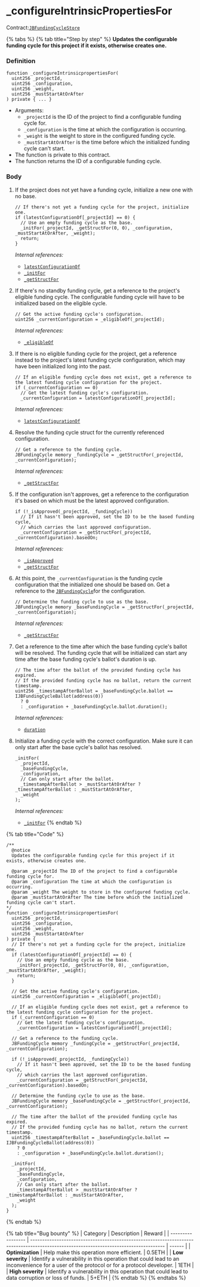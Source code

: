 # \_configureIntrinsicPropertiesFor

Contract:[`JBFundingCycleStore`](../)​

{% tabs %}
{% tab title="Step by step" %}
**Updates the configurable funding cycle for this project if it exists, otherwise creates one.**

### Definition

```solidity
function _configureIntrinsicpropertiesFor(
  uint256 _projectId,
  uint256 _configuration,
  uint256 _weight,
  uint256 _mustStartAtOrAfter
) private { ... }
```

* Arguments:
  * `_projectId` is the ID of the project to find a configurable funding cycle for.
  * `_configuration` is the time at which the configuration is occurring.
  * `_weight` is the weight to store in the configured funding cycle.
  * `_mustStartAtOrAfter` is the time before which the initialized funding cycle can't start.
* The function is private to this contract.
* The function returns the ID of a configurable funding cycle.

### Body

1.  If the project does not yet have a funding cycle, initialize a new one with no base.

    ```solidity
    // If there's not yet a funding cycle for the project, initialize one.
    if (latestConfigurationOf[_projectId] == 0) {
      // Use an empty funding cycle as the base.
      _initFor(_projectId, _getStructFor(0, 0), _configuration, _mustStartAtOrAfter, _weight);
      return;
    }
    ```

    _Internal references:_

    * [`latestConfigurationOf`](../properties/latestconfigurationof.md)
    * [`_initFor`](\_initfor.md)
    * [`_getStructFor`](../read/\_getstructfor.md)
2.  If there's no standby funding cycle, get a reference to the project's eligible funding cycle. The configurable funding cycle will have to be initialized based on the eligible cycle.

    ```solidity
    // Get the active funding cycle's configuration.
    uint256 _currentConfiguration = _eligibleOf(_projectId);
    ```

    _Internal references:_

    * [`_eligibleOf`](../read/\_eligibleof.md)
3.  If there is no eligible funding cycle for the project, get a reference instead to the project's latest funding cycle configuration, which may have been initialized long into the past.

    ```solidity
    // If an eligible funding cycle does not exist, get a reference to the latest funding cycle configuration for the project.
    if (_currentConfiguration == 0)
      // Get the latest funding cycle's configuration.
      _currentConfiguration = latestConfigurationOf[_projectId];
    ```

    _Internal references:_

    * [`latestConfigurationOf`](../properties/latestconfigurationof.md)
4.  Resolve the funding cycle struct for the currently referenced configuration.

    ```solidity
    // Get a reference to the funding cycle.
    JBFundingCycle memory _fundingCycle = _getStructFor(_projectId, _currentConfiguration);
    ```

    _Internal references:_

    * [`_getStructFor`](../read/\_getstructfor.md)
5.  If the configuration isn't approves, get a reference to the configuration it's based on which must be the latest approved configuration.

    ```solidity
    if (!_isApproved(_projectId, _fundingCycle))
      // If it hasn't been approved, set the ID to be the based funding cycle,
      // which carries the last approved configuration.
      _currentConfiguration = _getStructFor(_projectId, _currentConfiguration).basedOn;
    ```

    _Internal references:_

    * [`_isApproved`](../read/\_isapproved.md)
    * [`_getStructFor`](../read/\_getstructfor.md)
6.  At this point, the `_currentConfiguration` is the funding cycle configuration that the initialized one should be based on. Get a reference to the [`JBFundingCycle`](../../../data-structures/jbfundingcycle.md)for the configuration.

    ```solidity
    // Determine the funding cycle to use as the base.
    JBFundingCycle memory _baseFundingCycle = _getStructFor(_projectId, _currentConfiguration);
    ```

    _Internal references:_

    * [`_getStructFor`](../read/\_getstructfor.md)
7.  Get a reference to the time after which the base funding cycle's ballot will be resolved. The funding cycle that will be initialized can start any time after the base funding cycle's ballot's duration is up.

    ```solidity
    // The time after the ballot of the provided funding cycle has expired.
    // If the provided funding cycle has no ballot, return the current timestamp.
    uint256 _timestampAfterBallot = _baseFundingCycle.ballot == IJBFundingCycleBallot(address(0))
      ? 0
      : _configuration + _baseFundingCycle.ballot.duration();
    ```

    _Internal references:_

    * [`duration`](../../../interfaces/ijbfundingcycleballot.md)
8.  Initialize a funding cycle with the correct configuration. Make sure it can only start after the base cycle's ballot has resolved.

    ```solidity
    _initFor(
      _projectId,
      _baseFundingCycle,
      _configuration,
      // Can only start after the ballot.
      _timestampAfterBallot > _mustStartAtOrAfter ? _timestampAfterBallot : _mustStartAtOrAfter,
      _weight
    );
    ```

    _Internal references:_

    * [`_initFor`](../read/\_initfor.md)
{% endtab %}

{% tab title="Code" %}
```solidity
/**
  @notice 
  Updates the configurable funding cycle for this project if it exists, otherwise creates one.

  @param _projectId The ID of the project to find a configurable funding cycle for.
  @param _configuration The time at which the configuration is occurring.
  @param _weight The weight to store in the configured funding cycle.
  @param _mustStartAtOrAfter The time before which the initialized funding cycle can't start.
*/
function _configureIntrinsicpropertiesFor(
  uint256 _projectId,
  uint256 _configuration,
  uint256 _weight,
  uint256 _mustStartAtOrAfter
) private {
  // If there's not yet a funding cycle for the project, initialize one.
  if (latestConfigurationOf[_projectId] == 0) {
    // Use an empty funding cycle as the base.
    _initFor(_projectId, _getStructFor(0, 0), _configuration, _mustStartAtOrAfter, _weight);
    return;
  }

  // Get the active funding cycle's configuration.
  uint256 _currentConfiguration = _eligibleOf(_projectId);

  // If an eligible funding cycle does not exist, get a reference to the latest funding cycle configuration for the project.
  if (_currentConfiguration == 0)
    // Get the latest funding cycle's configuration.
    _currentConfiguration = latestConfigurationOf[_projectId];

  // Get a reference to the funding cycle.
  JBFundingCycle memory _fundingCycle = _getStructFor(_projectId, _currentConfiguration);

  if (!_isApproved(_projectId, _fundingCycle))
    // If it hasn't been approved, set the ID to be the based funding cycle,
    // which carries the last approved configuration.
    _currentConfiguration = _getStructFor(_projectId, _currentConfiguration).basedOn;

  // Determine the funding cycle to use as the base.
  JBFundingCycle memory _baseFundingCycle = _getStructFor(_projectId, _currentConfiguration);

  // The time after the ballot of the provided funding cycle has expired.
  // If the provided funding cycle has no ballot, return the current timestamp.
  uint256 _timestampAfterBallot = _baseFundingCycle.ballot == IJBFundingCycleBallot(address(0))
    ? 0
    : _configuration + _baseFundingCycle.ballot.duration();

  _initFor(
    _projectId,
    _baseFundingCycle,
    _configuration,
    // Can only start after the ballot.
    _timestampAfterBallot > _mustStartAtOrAfter ? _timestampAfterBallot : _mustStartAtOrAfter,
    _weight
  );
}
```
{% endtab %}

{% tab title="Bug bounty" %}
| Category          | Description                                                                                                                            | Reward |
| ----------------- | -------------------------------------------------------------------------------------------------------------------------------------- | ------ |
| **Optimization**  | Help make this operation more efficient.                                                                                               | 0.5ETH |
| **Low severity**  | Identify a vulnerability in this operation that could lead to an inconvenience for a user of the protocol or for a protocol developer. | 1ETH   |
| **High severity** | Identify a vulnerability in this operation that could lead to data corruption or loss of funds.                                        | 5+ETH  |
{% endtab %}
{% endtabs %}
